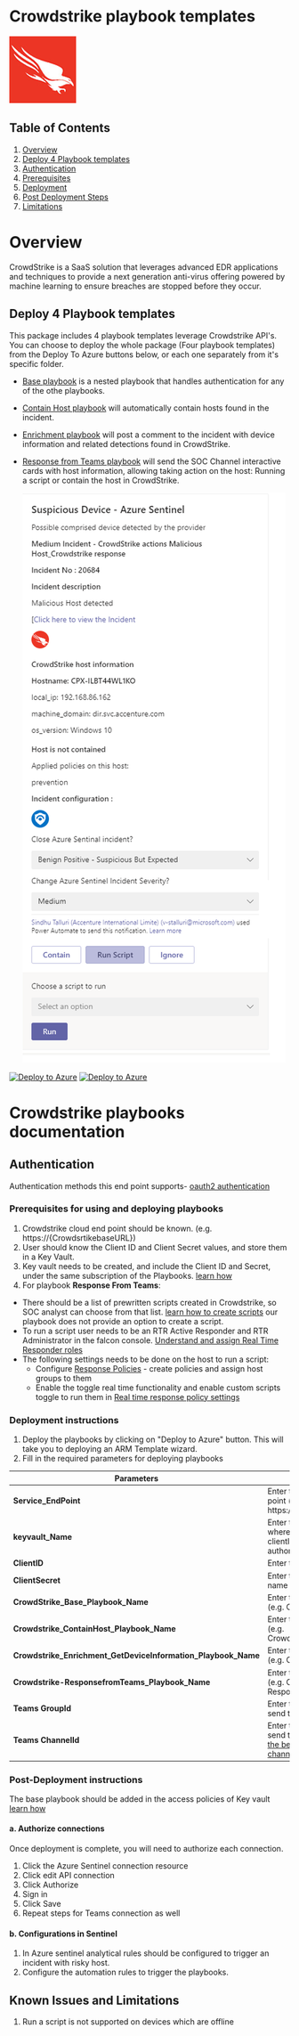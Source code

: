   # Crowdstrike playbook templates

  ![Crowdstrike](./Crowdstrike.jpg)<br>


## Table of Contents

1. [Overview](#overview)
1. [Deploy 4 Playbook templates](#deployall)
1. [Authentication](#authentication)
1. [Prerequisites](#prerequisites)
1. [Deployment](#deployment)
1. [Post Deployment Steps](#postdeployment)
1. [Limitations](#limitations)


<a name="overview">

# Overview

CrowdStrike is a SaaS solution that leverages advanced EDR applications and techniques to provide a next generation anti-virus offering powered by machine learning to ensure breaches are stopped before they occur.

<a name="deployall">

## Deploy 4 Playbook templates


This package includes 4 playbook templates leverage Crowdstrike API's.
You can choose to deploy the whole package (Four playbook templates) from the Deploy To Azure buttons below, or each one separately from it's specific folder.
* [Base playbook](./Playbooks/CrowdStrike_Base) is a nested playbook that handles authentication for any of the othe playbooks. 
* [Contain Host playbook](./Playbooks/CrowdStrike_ContainHost) will automatically contain hosts found in the incident.
* [Enrichment playbook](./Playbooks/CrowdStrike_Enrichment_GetDeviceInformation) will post a comment to the incident with device information and related detections found in CrowdStrike.
* [Response from Teams playbook](./Playbooks/CrowdStrike_ResponsefromTeams) will send the SOC Channel interactive cards with host information, allowing taking action on the host: Running a script or contain the host in CrowdStrike.

  ![Crowdstrike-ResponsefromTeams](./Playbooks/Crowdstrike_ResponsefromTeams/adaptivecardcrowdstrike.png)



[![Deploy to Azure](https://aka.ms/deploytoazurebutton)](https://portal.azure.com/#create/Microsoft.Template/uri/https%3A%2F%2Fraw.githubusercontent.com%2FAzure%2FAzure-Sentinel%2FSOAR-connectors-Private-Preview%2FPlaybooks%2FCrowdStrike%2Fazuredeploy.json) [![Deploy to Azure](https://aka.ms/deploytoazuregovbutton)](https://portal.azure.us/#create/Microsoft.Template/uri/https%3A%2F%2Fraw.githubusercontent.com%2FAzure%2FAzure-Sentinel%2FSOAR-connectors-Private-Preview%2FPlaybooks%2FCrowdStrike%2Fazuredeploy.json)


# Crowdstrike playbooks documentation 

<a name="authentication">

## Authentication
Authentication methods this end point supports- [oauth2 authentication](https://falcon.crowdstrike.com/support/documentation/46/crowdstrike-oauth2-based-apis#authenticating)

<a name="prerequisites">

### Prerequisites for using and deploying playbooks
1. Crowdstrike cloud end point should be known. (e.g.  https://{CrowdsrtikebaseURL})
1. User should know the Client ID and Client Secret values, and store them in a Key Vault.
1. Key vault needs to be created, and include the Client ID and Secret, under the same subscription of the Playbooks. [learn how](https://portal.azure.com/#create/Microsoft.Template/uri/https%3A%2F%2Fraw.githubusercontent.com%2FAzure%2Fazure-quickstart-templates%2Fmaster%2F201-key-vault-secret-create%2Fazuredeploy.json)
1. For playbook **Response From Teams**:
  * There should be a list of prewritten scripts created in Crowdstrike, so SOC analyst can choose from that list. [learn how to create scripts](https://falcon.crowdstrike.com/support/documentation/71/real-time-response-and-network-containment#rtr_custom_scripts) our playbook does not provide an option to create a script.
  * To run a script user needs to be an RTR Active Responder and RTR Administrator in the falcon console. [Understand and assign Real Time Responder roles](https://falcon.crowdstrike.com/support/documentation/71/real-time-response-and-network-containment#rtr_roles)
  * The following settings needs to be done on the host to run a script:
    *  Configure [Response Policies](https://falcon.crowdstrike.com/support/documentation/71/real-time-response-and-network-containment#rtr-policy-config) - create policies and assign host groups to them
    *  Enable the toggle real time functionality and enable custom scripts toggle to run them in [Real time response policy settings](https://falcon.crowdstrike.com/support/documentation/71/real-time-response-and-network-containment#rtr-policy-config)


<a name="deployment">

### Deployment instructions 
1. Deploy the playbooks by clicking on "Deploy to Azure" button. This will take you to deploying an ARM Template wizard.
2. Fill in the required parameters for deploying  playbooks

| Parameters | Description |
|----------------|--------------|
|**Service_EndPoint** | Enter the crowdstrike end point (e.g. https://{CrowdstrikeBaseURL})|
|**keyvault_Name** | Enter the keyvault name where we are storing the clientID and ClientSecret for authorization )|
|**ClientID** | Enter the ClientID key name |
|**ClientSecret** | Enter the ClientSecret key name |
|**CrowdStrike_Base_Playbook_Name**|  Enter the playbook name here (e.g. CrowdStrike_Base)|
|**Crowdstrike_ContainHost_Playbook_Name** |Enter the playbook name here (e.g. Crowdstrike_ContainHost)|
|**Crowdstrike_Enrichment_GetDeviceInformation_Playbook_Name** | Enter the playbook name here (e.g. Crowdstrike_Enrichment)| 
|**Crowdstrike-ResponsefromTeams_Playbook_Name** | Enter the playbook name here (e.g. Crowdstrike-ResponsefromTeams)| 
|**Teams GroupId** | Enter the Teams channel id to send the adaptive card|
|**Teams ChannelId** | Enter the Teams Group id to send the adaptive card [Refer the below link to get the channel id and group id](https://docs.microsoft.com/en-us/powershell/module/teams/get-teamchannel?view=teams-ps)|


<a name="postdeployment">

### Post-Deployment instructions 
The base playbook should be added in the access policies of Key vault [learn how](https://docs.microsoft.com/en-us/azure/key-vault/general/assign-access-policy-portal)
#### a. Authorize connections
Once deployment is complete, you will need to authorize each connection.
1.	Click the Azure Sentinel connection resource
2.	Click edit API connection
3.	Click Authorize
4.	Sign in
5.	Click Save
6.	Repeat steps for Teams connection as well

#### b. Configurations in Sentinel
1. In Azure sentinel analytical rules should be configured to trigger an incident with risky host. 
2. Configure the automation rules to trigger the playbooks.

<a name="limitations">

## Known Issues and Limitations
1. Run a script is not supported on devices which are offline
